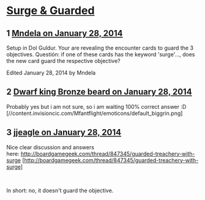 # [Surge &amp; Guarded](https://community.fantasyflightgames.com/topic/97958-surge-guarded/)

## 1 [Mndela on January 28, 2014](https://community.fantasyflightgames.com/topic/97958-surge-guarded/?do=findComment&comment=966785)

Setup in Dol Guldur. Your are revealing the encounter cards to guard the 3 objectives. Questión: if one of these cards has the keyword 'surge'..., does the new card guard the respective objective?

Edited January 28, 2014 by Mndela

## 2 [Dwarf king Bronze beard on January 28, 2014](https://community.fantasyflightgames.com/topic/97958-surge-guarded/?do=findComment&comment=966849)

Probably yes but i am not sure, so i am waiting 100% correct answer :D [//content.invisioncic.com/Mfantflight/emoticons/default_biggrin.png]

## 3 [jjeagle on January 28, 2014](https://community.fantasyflightgames.com/topic/97958-surge-guarded/?do=findComment&comment=966857)

Nice clear discussion and answers here: http://boardgamegeek.com/thread/847345/guarded-treachery-with-surge [http://boardgamegeek.com/thread/847345/guarded-treachery-with-surge]

 

In short: no, it doesn't guard the objective.

